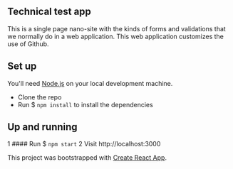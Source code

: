 ## Technical test app

This is a single page nano-site with the kinds of forms and validations that we normally do in a web application.
This web application customizes the use of Github.

## Set up

You'll need [Node.js](https://nodejs.org/en/) on your local development machine.

- Clone the repo
- Run $ `npm install` to install the dependencies

## Up and running

1 #### Run $ `npm start`
2 Visit http://localhost:3000

This project was bootstrapped with [Create React App](https://github.com/facebook/create-react-app).
